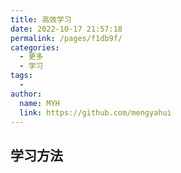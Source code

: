 ```yaml
---
title: 高效学习
date: 2022-10-17 21:57:18
permalink: /pages/f1db9f/
categories:
  - 更多
  - 学习
tags:
  - 
author: 
  name: MYH
  link: https://github.com/mengyahui
---
```

## 学习方法